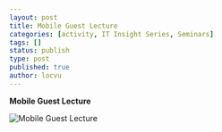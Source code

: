 ```yaml
---
layout: post
title: Mobile Guest Lecture
categories: [activity, IT Insight Series, Seminars]
tags: []
status: publish
type: post
published: true
author: locvu
---
```


**Mobile Guest Lecture**

![Mobile Guest Lecture](http://img88.imageshack.us/img88/7943/posterob.png)
